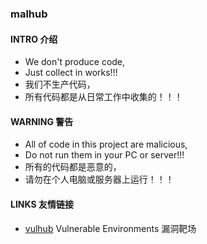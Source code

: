### malhub

#### INTRO 介绍
- We don't produce code,
- Just collect in works!!!
- 我们不生产代码，
- 所有代码都是从日常工作中收集的！！！

#### WARNING 警告
- All of code in this project are malicious,
- Do not run them in your PC or server!!!
- 所有的代码都是恶意的，
- 请勿在个人电脑或服务器上运行！！！

#### LINKS 友情链接
- [vulhub](https://github.com/vulhub/vulhub) Vulnerable Environments 漏洞靶场

